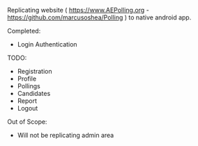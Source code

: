 Replicating website ( https://www.AEPolling.org - https://github.com/marcusoshea/Polling ) to native android app. 

Completed:
* Login Authentication

TODO:
* Registration
* Profile
* Pollings
* Candidates
* Report
* Logout

Out of Scope:
* Will not be replicating admin area

